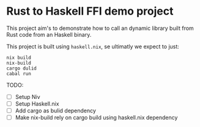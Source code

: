 # Rust to Haskell FFI demo project

This project aim's to demonstrate how to call an dynamic library built from
Rust code from an Haskell binary.

This project is built using `haskell.nix`, se ultimatly we expect to just:

```
nix build
nix-build
cargo dulid
cabal run
```

TODO:

- [ ] Setup Niv
- [ ] Setup Haskell.nix
- [ ] Add cargo as bulid dependency
- [ ] Make nix-build rely on cargo build using haskell.nix dependency
